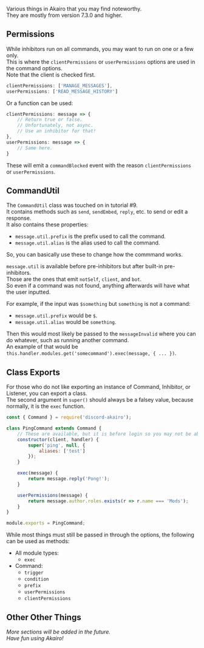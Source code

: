Various things in Akairo that you may find noteworthy.  
They are mostly from version 7.3.0 and higher.  

## Permissions

While inhibitors run on all commands, you may want to run on one or a few only.  
This is where the `clientPermissions` or `userPermissions` options are used in the command options.  
Note that the client is checked first.  

```js
clientPermissions: ['MANAGE_MESSAGES'],
userPermissions: ['READ_MESSAGE_HISTORY']
```

Or a function can be used:  

```js
clientPermissions: message => {
    // Return true or false.
    // Unfortunately, not async.
    // Use an inhibitor for that!
},
userPermissions: message => {
    // Same here.
}
```

These will emit a `commandBlocked` event with the reason `clientPermissions` or `userPermissions`.  

## CommandUtil

The `CommandUtil` class was touched on in tutorial #9.  
It contains methods such as `send`, `sendEmbed`, `reply`, etc. to send or edit a response.  
It also contains these properties:  
- `message.util.prefix` is the prefix used to call the command.  
- `message.util.alias` is the alias used to call the command.

So, you can basically use these to change how the commmand works.  

`message.util` is available before pre-inhibitors but after built-in pre-inhibitors.  
Those are the ones that emit `notSelf`, `client`, and `bot`.  
So even if a command was not found, anything afterwards will have what the user inputted.  

For example, if the input was `$something` but `something` is not a command:
- `message.util.prefix` would be `$`.
- `message.util.alias` would be `something`.

Then this would most likely be passed to the `messageInvalid` where you can do whatever, such as running another command.  
An example of that would be `this.handler.modules.get('somecommand').exec(message, { ... })`.  

## Class Exports

For those who do not like exporting an instance of Command, Inhibitor, or Listener, you can export a class.  
The second argument in `super()` should always be a falsey value, because normally, it is the `exec` function.  

```js
const { Command } = require('discord-akairo');

class PingCommand extends Command {
    // These are available, but it is before login so you may not be able to do much.
    constructor(client, handler) {
        super('ping', null, {
            aliases: ['test']
        });
    }

    exec(message) {
        return message.reply('Pong!');
    }

    userPermissions(message) {
        return message.author.roles.exists(r => r.name === 'Mods');
    }
}

module.exports = PingCommand;
```

While most things must still be passed in through the options, the following can be used as methods:  
- All module types:
    - `exec`
- Command:
    - `trigger`
    - `condition`
    - `prefix`
    - `userPermissions`
    - `clientPermissions`

## Other Other Things

*More sections will be added in the future.*  
*Have fun using Akairo!*  
